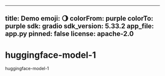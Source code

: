 
---
title: Demo
emoji: 🌖
colorFrom: purple
colorTo: purple
sdk: gradio
sdk_version: 5.33.2
app_file: app.py
pinned: false
license: apache-2.0
---
# huggingface-model-1
huggingface-model-1




